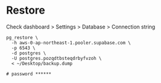 # Restore
Check dashboard > Settings > Database > Connection string
```shell
pg_restore \
  -h aws-0-ap-northeast-1.pooler.supabase.com \
  -p 6543 \
  -d postgres \
  -U postgres.pozqdtbsteqdrbyfvzoh \
  < ~/Desktop/backup.dump

# password ******
```